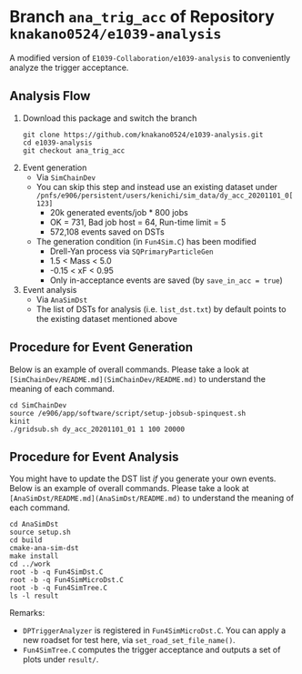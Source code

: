 # Branch `ana_trig_acc` of Repository `knakano0524/e1039-analysis`

A modified version of `E1039-Collaboration/e1039-analysis` 
to conveniently analyze the trigger acceptance.

## Analysis Flow

1. Download this package and switch the branch
    ```
    git clone https://github.com/knakano0524/e1039-analysis.git
    cd e1039-analysis
    git checkout ana_trig_acc
    ```
1. Event generation
    - Via `SimChainDev`
    - You can skip this step and instead use an existing dataset under `/pnfs/e906/persistent/users/kenichi/sim_data/dy_acc_20201101_0[123]`
        - 20k generated events/job * 800 jobs
        - OK = 731, Bad job host = 64, Run-time limit = 5
        - 572,108 events saved on DSTs
    - The generation condition (in `Fun4Sim.C`) has been modified
        - Drell-Yan process via `SQPrimaryParticleGen`
    	- 1.5 < Mass < 5.0
        - -0.15 < xF < 0.95
        - Only in-acceptance events are saved (by `save_in_acc = true`)
1. Event analysis
    - Via `AnaSimDst`
    - The list of DSTs for analysis (i.e. `list_dst.txt`) by default points to the existing dataset mentioned above

## Procedure for Event Generation

Below is an example of overall commands.
Please take a look at `[SimChainDev/README.md](SimChainDev/README.md)` to understand the meaning of each command.

```
cd SimChainDev
source /e906/app/software/script/setup-jobsub-spinquest.sh
kinit
./gridsub.sh dy_acc_20201101_01 1 100 20000
```

## Procedure for Event Analysis

You might have to update the DST list _if_ you generate your own events.
Below is an example of overall commands.
Please take a look at `[AnaSimDst/README.md](AnaSimDst/README.md)` to understand the meaning of each command.

```
cd AnaSimDst
source setup.sh
cd build
cmake-ana-sim-dst
make install
cd ../work
root -b -q Fun4SimDst.C
root -b -q Fun4SimMicroDst.C
root -b -q Fun4SimTree.C
ls -l result
```

Remarks:
- `DPTriggerAnalyzer` is registered in `Fun4SimMicroDst.C`.
  You can apply a new roadset for test here, via `set_road_set_file_name()`.
- `Fun4SimTree.C` computes the trigger acceptance and outputs a set of plots under `result/`.
